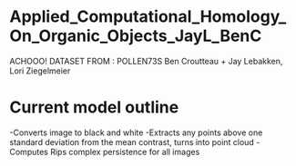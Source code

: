 # Applied_Computational_Homology_On_Organic_Objects_JayL_BenC
 ACHOOO!
DATASET FROM : POLLEN73S
Ben Croutteau + Jay Lebakken, Lori Ziegelmeier

# Current model outline
-Converts image to black and white
-Extracts any points above one standard deviation from the mean contrast, turns into point cloud
-Computes Rips complex persistence for all images
 
